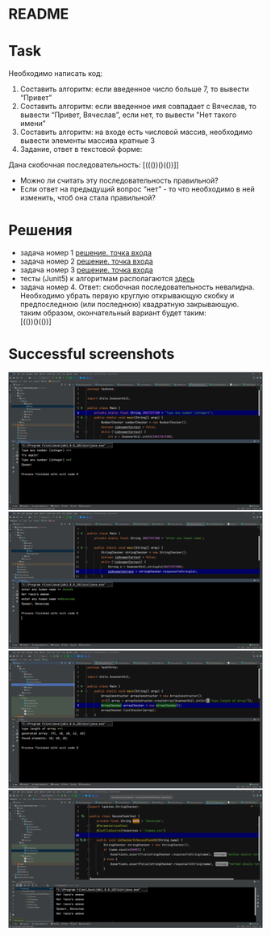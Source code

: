 # README
# Task   
Необходимо написать код:

1. Составить алгоритм: если введенное число больше 7, то вывести “Привет”
2. Составить алгоритм: если введенное имя совпадает с Вячеслав, то вывести “Привет, Вячеслав”, если нет, то вывести "Нет такого имени"
3. Составить алгоритм: на входе есть числовой массив, необходимо вывести элементы массива кратные 3
4. Задание, ответ в текстовой форме:

Дана скобочная последовательность: [((())()(())]]
- Можно ли считать эту последовательность правильной?
- Если ответ на предыдущий вопрос “нет” - то что необходимо в ней изменить, чтоб она стала правильной?


# Решения
* задача номер 1 [решение. точка входа](src/main/java/taskone/Main.java)
* задача номер 2 [решение. точка входа](src/main/java/tasktwo/Main.java)
* задача номер 3 [решение. точка входа](src/main/java/taskthree/Main.java)
* тесты (Junit5) к алгоритмам располагаются [здесь](src/test/java) 
* задача номер 4. Ответ: скобочная последовательность невалидна.   
Необходимо убрать первую круглую открывающую скобку и предпоследнюю (или последнюю) квадратную закрывающую.   
таким образом, окончательный вариант будет таким:   
[(())()(())]

# Successful screenshots
![task1](images/taskone.png)
![task2](images/tasktwo.png)
![task3](images/task3.png)
![test example](images/test.png)